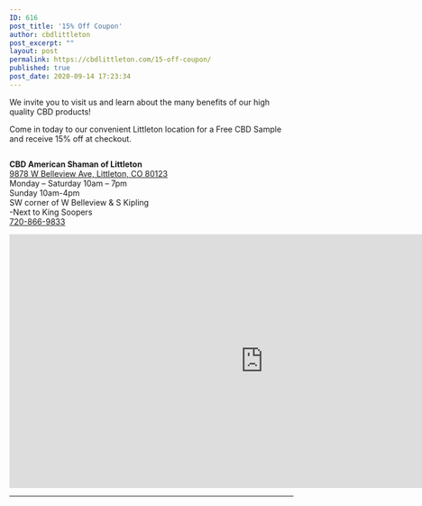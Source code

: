 ```yaml
---
ID: 616
post_title: '15% Off Coupon'
author: cbdlittleton
post_excerpt: ""
layout: post
permalink: https://cbdlittleton.com/15-off-coupon/
published: true
post_date: 2020-09-14 17:23:34
---
```

<!-- wp:paragraph -->
<p>We invite you to visit us and learn about the many benefits of our high quality CBD products!</p>
<!-- /wp:paragraph -->

<!-- wp:paragraph -->
<p>Come in today to our convenient Littleton location for a Free CBD Sample and receive 15% off at checkout.</p>
<!-- /wp:paragraph -->

<!-- wp:image {"id":615,"sizeSlug":"large"} -->
<figure class="wp-block-image size-large"><img src="http://cbdlittleton.com/wp-content/uploads/2020/09/15-off-coupon-1024x638.jpg" alt="" class="wp-image-615"/></figure>
<!-- /wp:image -->

<!-- wp:paragraph -->
<p><strong>CBD American Shaman of Littleton</strong><br><a href="https://goo.gl/maps/n82b8KhtKeDEc5ML8">9878 W Belleview Ave, Littleton, CO 80123</a><br>Monday – Saturday 10am – 7pm<br>Sunday 10am-4pm<br>SW corner of W Belleview &amp; S Kipling<br>-Next to King Soopers<br><a href="tel:+1-720-866-9833">720-866-9833</a></p>
<!-- /wp:paragraph -->

<!-- wp:html -->
<iframe src="https://www.google.com/maps/embed?pb=!1m14!1m8!1m3!1d12292.559092913925!2d-105.1082046!3d39.6240566!3m2!1i1024!2i768!4f13.1!3m3!1m2!1s0x0%3A0xb9a70bcc05c49a3f!2sCBD%20American%20Shaman%20of%20Littleton!5e0!3m2!1sen!2sus!4v1599277105150!5m2!1sen!2sus" width="900" height="450" frameborder="0" style="border:0;" allowfullscreen="" aria-hidden="false" tabindex="0"></iframe>
<!-- /wp:html -->

<!-- wp:separator -->
<hr class="wp-block-separator"/>
<!-- /wp:separator -->